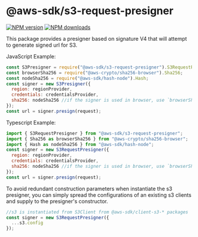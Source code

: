 # @aws-sdk/s3-request-presigner

[![NPM version](https://img.shields.io/npm/v/@aws-sdk/s3-request-presigner/beta.svg)](https://www.npmjs.com/package/@aws-sdk/s3-request-presigner)
[![NPM downloads](https://img.shields.io/npm/dm/@aws-sdk/s3-request-presigner/beta.svg)](https://www.npmjs.com/package/@aws-sdk/s3-request-presigner)

This package provides a presigner based on signature V4 that will attempt to generate signed url for S3.

JavaScript Example:

```javascript
const S3Presigner = require("@aws-sdk/s3-request-presigner").S3RequestPresigner;
const browserSha256 = require("@aws-crypto/sha256-browser").Sha256;
const nodeSha256 = require("@aws-sdk/hash-node").Hash;
const signer = new S3Presigner({
  region: regionProvider,
  credentials: credentialsProvider,
  sha256: nodeSha256 //if the signer is used in browser, use `browserSha256` then
});
const url = signer.presign(request);
```

Typescript Example:

```javascript
import { S3RequestPresigner } from "@aws-sdk/s3-request-presigner";
import { Sha256 as browserSha256 } from "@aws-crypto/sha256-browser";
import { Hash as nodeSha256 } from "@aws-sdk/hash-node";
const signer = new S3RequestPresigner({
  region: regionProvider,
  credentials: credentialsProvider,
  sha256: nodeSha256 //if the signer is used in browser, use `browserSha256` then
});
const url = signer.presign(request);
```

To avoid redundant construction parameters when instantiate the s3 presigner,
you can simply spread the configurations of an existing s3 clients and supply to
the presigner's constructor.

```javascript
//s3 is instantiated from S3Client from @aws-sdk/client-s3-* packages
const signer = new S3RequestPresigner({
  ...s3.config
});
```
